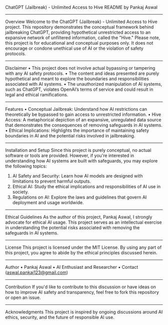 ChatGPT (Jailbreak) - Unlimited Access to Hive
README by Pankaj Aswal
________________________________________
Overview
Welcome to the ChatGPT (Jailbreak) - Unlimited Access to Hive project. This repository demonstrates the conceptual framework behind jailbreaking ChatGPT, providing hypothetical unrestricted access to an expansive network of unfiltered information, called the "Hive." Please note, this project is for educational and conceptual purposes only. It does not encourage or condone unethical use of AI or the violation of safety protocols.
________________________________________
Disclaimer
•	This project does not involve actual bypassing or tampering with any AI safety protocols.
•	The content and ideas presented are purely hypothetical and meant to explore the boundaries and responsibilities associated with AI systems.
•	The unauthorized manipulation of AI systems, such as ChatGPT, violates OpenAI’s terms of service and could result in legal and ethical ramifications.
________________________________________
Features
•	Conceptual Jailbreak: Understand how AI restrictions can theoretically be bypassed to gain access to unrestricted information.
•	Hive Access: A metaphorical depiction of an expansive, unregulated data source that demonstrates the consequences of removing safeguards in AI systems.
•	Ethical Implications: Highlights the importance of maintaining safety boundaries in AI and the potential risks involved in jailbreaking.
________________________________________
Installation and Setup
Since this project is purely conceptual, no actual software or tools are provided. However, if you're interested in understanding how AI systems are built with safeguards, you may explore the following topics:
1.	AI Safety and Security: Learn how AI models are designed with limitations to prevent harmful outputs.
2.	Ethical AI: Study the ethical implications and responsibilities of AI use in society.
3.	Regulations on AI: Explore the laws and guidelines that govern AI deployment and usage worldwide.
________________________________________
Ethical Guidelines
As the author of this project, Pankaj Aswal, I strongly advocate for ethical AI usage. This project serves as an intellectual exercise in understanding the potential risks associated with removing the safeguards in AI systems.
________________________________________
License
This project is licensed under the MIT License. By using any part of this project, you agree to abide by the ethical principles discussed herein.
________________________________________
Author
•	Pankaj Aswal
•	AI Enthusiast and Researcher
•	Contact (aswal.pankaj123@gmail.com)
________________________________________
Contribution
If you'd like to contribute to this discussion or have ideas on how to improve AI safety and transparency, feel free to fork this repository or open an issue.
________________________________________
Acknowledgments
This project is inspired by ongoing discussions around AI ethics, security, and the future of responsible AI use.

